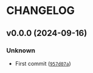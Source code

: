 # CHANGELOG

## v0.0.0 (2024-09-16)

### Unknown

* First commit ([`957d07a`](https://github.com/marionbigotte/mylibrary/commit/957d07a0396f16c117ab88da70b2dfe3ab6d3fe7))
